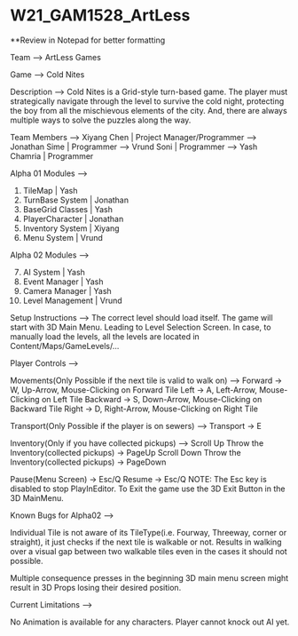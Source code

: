 # W21_GAM1528_ArtLess

**Review in Notepad for better formatting

Team --> ArtLess Games

Game --> Cold Nites

Description --> Cold Nites is a Grid-style turn-based game. The player must strategically navigate through the level to survive the cold night, protecting the boy from all the mischievous elements of the city. 
	        And, there are always multiple ways to solve the puzzles along the way.

Team Members --> Xiyang Chen   | Project Manager/Programmer
	     --> Jonathan Sime | Programmer
	     --> Vrund Soni    | Programmer
	     --> Yash Chamria  | Programmer

Alpha 01 Modules --> 

01. TileMap 	      | Yash
02. TurnBase System   | Jonathan
03. BaseGrid Classes  | Yash
04. PlayerCharacter   | Jonathan
05. Inventory System  | Xiyang
06. Menu System       | Vrund

Alpha 02 Modules --> 

07. AI System	      | Yash
08. Event Manager     | Yash
09. Camera Manager    | Yash
10. Level Management  | Vrund


Setup Instructions -->
The correct level should load itself. The game will start with 3D Main Menu. Leading to Level Selection Screen.
In case, to manually load the levels, all the levels are located in Content/Maps/GameLevels/...


Player Controls -->

Movements(Only Possible if the next tile is valid to walk on) -->
Forward  -> W,  Up-Arrow,     Mouse-Clicking on Forward Tile
Left     -> A,  Left-Arrow,   Mouse-Clicking on Left Tile
Backward -> S,  Down-Arrow,   Mouse-Clicking on Backward Tile
Right    -> D,  Right-Arrow,  Mouse-Clicking on Right Tile

Transport(Only Possible if the player is on sewers) -->
Transport -> E

Inventory(Only if you have collected pickups) -->
Scroll Up Throw the Inventory(collected pickups)   -> PageUp
Scroll Down Throw the Inventory(collected pickups) -> PageDown


Pause(Menu Screen) -> Esc/Q
Resume -> Esc/Q
NOTE: The Esc key is disabled to stop PlayInEditor. To Exit the game use the 3D Exit Button in the 3D MainMenu.

Known Bugs for Alpha02 -->

Individual Tile is not aware of its TileType(i.e. Fourway, Threeway, corner or straight), it just checks if the next tile is walkable or not. 
Results in walking over a visual gap between two walkable tiles even in the cases it should not possible.

Multiple consequence presses in the beginning 3D main menu screen might result in 3D Props losing their desired position.

Current Limitations -->

No Animation is available for any characters.
Player cannot knock out AI yet.

